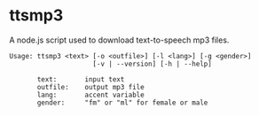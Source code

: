 # ttsmp3
A node.js script used to download text-to-speech mp3 files.

```
Usage: ttsmp3 <text> [-o <outfile>] [-l <lang>] [-g <gender>]
                     [-v | --version] [-h | --help]

       text:       input text
       outfile:    output mp3 file
       lang:       accent variable
       gender:     "fm" or "ml" for female or male
```
